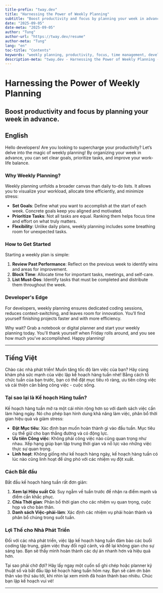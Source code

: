 ```yaml
---
title-prefix: "tway.dev"
title: "Harnessing the Power of Weekly Planning"
subtitle: "Boost productivity and focus by planning your week in advance."
date: "2025-09-05"
date-meta: "2025-09-05"
author: "Tung"
author-url: "https://tway.dev/resume"
author-meta: "Tung"
lang: "en"
toc-title: "Contents"
keywords: "weekly planning, productivity, focus, time management, developer tips"
description-meta: "tway.dev - Harnessing the Power of Weekly Planning - Boost productivity and focus by planning your week in advance."
---
```


# Harnessing the Power of Weekly Planning
## Boost productivity and focus by planning your week in advance.

## English
Hello developers! Are you looking to supercharge your productivity? Let’s delve into the magic of weekly planning! By organizing your week in advance, you can set clear goals, prioritize tasks, and improve your work-life balance.

### Why Weekly Planning?
Weekly planning unfolds a broader canvas than daily to-do lists. It allows you to visualize your workload, allocate time efficiently, and minimize stress:
- **Set Goals**: Define what you want to accomplish at the start of each week. Concrete goals keep you aligned and motivated.
- **Prioritize Tasks**: Not all tasks are equal. Ranking them helps focus time and effort on what truly matters.
- **Flexibility**: Unlike daily plans, weekly planning includes some breathing room for unexpected tasks.

### How to Get Started
Starting a weekly plan is simple:
1. **Review Past Performance**: Reflect on the previous week to identify wins and areas for improvement.
2. **Block Time**: Allocate time for important tasks, meetings, and self-care.
3. **List Must-Dos**: Identify tasks that must be completed and distribute them throughout the week.

### Developer's Edge
For developers, weekly planning ensures dedicated coding sessions, reduces context-switching, and leaves room for innovation. You’ll find yourself finishing projects faster and with more efficiency.

Why wait? Grab a notebook or digital planner and start your weekly planning today. You'll thank yourself when Friday rolls around, and you see how much you've accomplished. Happy planning!

---

## Tiếng Việt
Chào các nhà phát triển! Muốn tăng tốc độ làm việc của bạn? Hãy cùng khám phá sức mạnh của việc lập kế hoạch hàng tuần nhé! Bằng cách tổ chức tuần của bạn trước, bạn có thể đặt mục tiêu rõ ràng, ưu tiên công việc và cải thiện cân bằng công việc - cuộc sống.

### Tại sao lại là Kế hoạch Hàng tuần?
Kế hoạch hàng tuần mở ra một cái nhìn rộng hơn so với danh sách việc cần làm hàng ngày. Nó cho phép bạn hình dung khả năng làm việc, phân bổ thời gian hiệu quả và giảm stress:
- **Đặt Mục tiêu**: Xác định bạn muốn hoàn thành gì vào đầu tuần. Mục tiêu cụ thể giữ cho bạn thẳng đường và có động lực.
- **Ưu tiên Công việc**: Không phải công việc nào cũng quan trọng như nhau. Xếp hạng giúp bạn tập trung thời gian và nỗ lực vào những việc thực sự quan trọng.
- **Linh hoạt**: Không giống như kế hoạch hàng ngày, kế hoạch hàng tuần có lúc nào cũng linh hoạt để ứng phó với các nhiệm vụ đột xuất.

### Cách Bắt đầu
Bắt đầu kế hoạch hàng tuần rất đơn giản:
1. **Xem lại Hiệu suất Cũ**: Suy ngẫm về tuần trước để nhận ra điểm mạnh và điểm cần khắc phục.
2. **Chia Thời gian**: Phân bổ thời gian cho các nhiệm vụ quan trọng, cuộc họp và cho bản thân.
3. **Danh sách Việc-phải-làm**: Xác định các nhiệm vụ phải hoàn thành và phân bổ chúng trong suốt tuần.

### Lợi Thế cho Nhà Phát Triển
Đối với các nhà phát triển, việc lập kế hoạch hàng tuần đảm bảo các buổi coding tập trung, giảm việc thay đổi ngữ cảnh, và để lại không gian cho sự sáng tạo. Bạn sẽ thấy mình hoàn thành các dự án nhanh hơn và hiệu quả hơn.

Tại sao phải chờ đợi? Hãy lấy ngay một cuốn sổ ghi chép hoặc planner kỹ thuật số và bắt đầu lập kế hoạch hàng tuần hôm nay. Bạn sẽ cảm ơn bản thân vào thứ sáu tới, khi nhìn lại xem mình đã hoàn thành bao nhiêu. Chúc bạn lập kế hoạch vui vẻ!

---